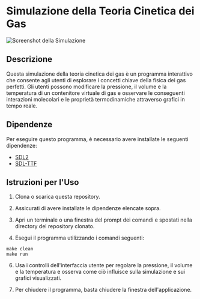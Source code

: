 # Simulazione della Teoria Cinetica dei Gas

![Screenshot della Simulazione](https://i.imgur.com/QaOpBiv.gif)

## Descrizione

Questa simulazione della teoria cinetica dei gas è un programma interattivo che consente agli utenti di esplorare i concetti chiave della fisica dei gas perfetti. Gli utenti possono modificare la pressione, il volume e la temperatura di un contenitore virtuale di gas e osservare le conseguenti interazioni molecolari e le proprietà termodinamiche attraverso grafici in tempo reale.

## Dipendenze

Per eseguire questo programma, è necessario avere installate le seguenti dipendenze:

- [SDL2](https://libsdl.org/)
- [SDL-TTF](https://www.libsdl.org/projects/SDL_ttf/)

## Istruzioni per l'Uso

1. Clona o scarica questa repository.

2. Assicurati di avere installate le dipendenze elencate sopra.

3. Apri un terminale o una finestra del prompt dei comandi e spostati nella directory del repository clonato.

4. Esegui il programma utilizzando i comandi seguenti:

```
make clean
make run
```

6. Usa i controlli dell'interfaccia utente per regolare la pressione, il volume e la temperatura e osserva come ciò influisce sulla simulazione e sui grafici visualizzati.

7. Per chiudere il programma, basta chiudere la finestra dell'applicazione.
